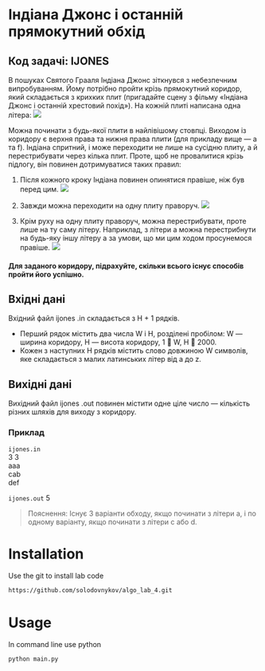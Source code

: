 # Iндiана Джонс i останнiй прямокутний обхiд

## Код задачi: IJONES

В пошуках Святого Грааля Iндiана Джонс зiткнувся з небезпечним випробуванням. Йому потрiбно пройти крiзь прямокутний
коридор, який складається з крихких плит
(пригадайте сцену з фiльму «Iндiана Джонс i останнiй хрестовий похiд»). На кожнiй плитi написана одна лiтера:
![](ReadmeImages/1.png)

Можна починати з будь-якої плити в найлiвiшому стовпцi. Виходом iз коридору є верхня права та нижня права плити (для
прикладу вище — a та f). Iндiана спритний, i може переходити не лише на сусiдню плиту, а й перестрибувати через кiлька
плит. Проте, щоб не провалитися крiзь пiдлогу, вiн повинен дотримуватися таких правил:

1. Пiсля кожного кроку Iндiана повинен опинятися правiше, нiж був перед цим.
   ![](ReadmeImages/2.png)

2. Завжди можна переходити на одну плиту праворуч.
   ![](ReadmeImages/3.png)

3. Крiм руху на одну плиту праворуч, можна перестрибувати, проте лише на ту саму лiтеру. Наприклад, з лiтери a можна
   перестрибнути на будь-яку iншу лiтеру a за умови, що ми цим ходом просунемося правiше.
   ![](ReadmeImages/4.png)

#### Для заданого коридору, пiдрахуйте, скiльки всього iснує способiв пройти його успiшно.

## Вхiднi данi

Вхiдний файл ijones .in складається з H + 1 рядкiв.

- Перший рядок мiстить два числа W i H, роздiленi пробiлом: W — ширина коридору, H — висота коридору, 1  W, H  2000.
- Кожен з наступних H рядкiв мiстить слово довжиною W символiв, яке складається з малих латинських лiтер вiд a до z.

## Вихiднi данi

Вихiдний файл ijones .out повинен мiстити одне цiле число — кiлькiсть рiзних шляхiв для виходу з коридору.

### Приклад

`ijones.in`
<br/>3 3
<br/>aaa
<br/>cab
<br/>def

`ijones.out`
5

> Пояснення: Iснує 3 варiанти обходу, якщо починати з лiтери a, i по одному варiанту, якщо починати з лiтери c або d.

# Installation

Use the git to install lab code

```bash
https://github.com/solodovnykov/algo_lab_4.git
```

# Usage

In command line use python

```bash
python main.py
```